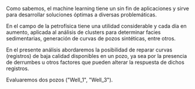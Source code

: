 Como sabemos, el machine learning tiene un sin fin de aplicaciones y sirve para desarrollar soluciones óptimas a diversas problemáticas.

En el campo de la petrofísica tiene una utilidad considerable y cada día en aumento, aplicada al análisis de clusters para determinar facies sedimentarias, generación de curvas de pozos sintéticas, entre otros.

En el presente análisis abordaremos la posibilidad de reparar curvas (registros) de baja calidad disponibles en un pozo, ya sea por la presencia de derrumbes u otros factores que pueden alterar la respuesta de dichos registros.

Evaluaremos dos pozos ("Well_1", "Well_3").
